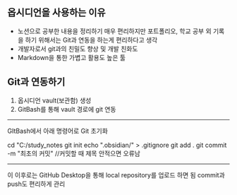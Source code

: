 ## 옵시디언을 사용하는 이유
- 노션으로 공부한 내용을 정리하기 매우 편리하지만 포트폴리오, 학교 공부 외 기록을 하기 위해서는 Git과 연동을 하는게 편리하다고 생각
- 개발자로서 git과의 친밀도 향상 및 개발 친화도
- Markdown을 통한 가볍고 활용도 높은 툴
## Git과 연동하기
1. 옵시디언 vault(보관함) 생성
2. GitBash를 통해 vault 경로에 git 연동
---
GItBash에서 아래 명령어로 Git 초기화

cd "C:/study_notes
git init
echo ".obsidian/" > .gitignore
git add .
git commit -m "최초의 커밋" //커밋할 때 제목 안적으면 오류남

---
이 이후로는 GitHub Desktop을 통해 local repository를 업로드 하면 됨
commit과 push도 편리하게 관리

